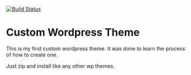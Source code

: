 [![Build Status](https://travis-ci.org/Automattic/_s.svg?branch=master)](https://travis-ci.org/Automattic/_s)

Custom Wordpress Theme 
===
This is my first custom wordpress theme. It was done to learn the process of how to create one.

Just zip and install like any other wp themes.

